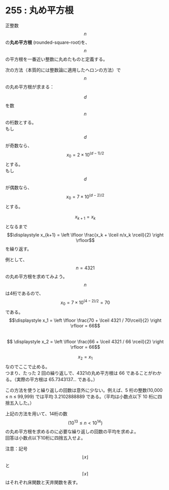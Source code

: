 # 255 : 丸め平方根

正整数$$n$$の**丸め平方根** \(rounded-square-root\)を、$$n$$の平方根を一番近い整数に丸めたものと定義する。

次の方法（本質的には整数論に適用したヘロンの方法）で$$n$$の丸め平方根が求まる：

$$d$$を数$$n$$の桁数とする。  
もし$$d$$が奇数なら、$$x_0 = 2 × 10^{(d-1)/2}$$とする。  
もし$$d$$が偶数なら、$$x_0 = 7 × 10^{(d-2)/2}$$とする。

$$x_{k+1} = x_k$$となるまで$$\displaystyle x_{k+1} = \left \lfloor \frac{x_k + \lceil n/x_k \rceil}{2} \right \rfloor$$を繰り返す。

例として、$$n = 4321$$の丸め平方根を求めてみよう。  
$$n$$は4桁であるので、$$x_0 = 7 × 10^{(4-2)/2} = 70$$である。  
$$\displaystyle x_1 = \left \lfloor \frac{70 + \lceil 4321 / 70\rceil}{2} \right \rfloor = 66$$  
$$ \displaystyle x_2 = \left \lfloor \frac{66 + \lceil 4321 / 66 \rceil}{2} \right \rfloor = 66$$

$$x_2 = x_1$$なのでここで止める。  
つまり、たった 2 回の繰り返しで、4321の丸め平方根は 66 であることがわかる。（実際の平方根は 65.7343137... である。）

この方法を使うと繰り返しの回数は意外に少ない。例えば、5 桁の整数\(10,000 ≤ n ≤ 99,999\) では平均 3.2102888889 である。（平均は小数点以下 10 桁に四捨五入した。）

上記の方法を用いて、14桁の数$$(10^{13} ≤ n < 10^{14})$$の丸め平方根を求めるのに必要な繰り返しの回数の平均を求めよ。  
回答は小数点以下10桁に四捨五入せよ。

注意：記号$$\lfloor x \rfloor$$と$$\lceil x \rceil$$はそれぞれ床関数と天井関数を表す。

